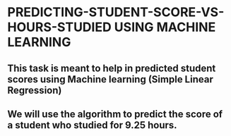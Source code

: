 # PREDICTING-STUDENT-SCORE-VS-HOURS-STUDIED USING MACHINE LEARNING

## This task is meant to help in predicted student scores using Machine learning (Simple Linear Regression)
## We will use the algorithm to predict the score of a student who studied for 9.25 hours.
